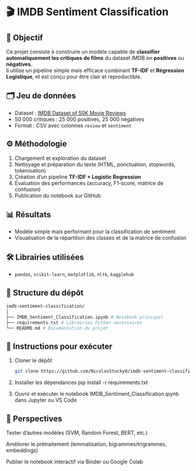 # 🎬 IMDB Sentiment Classification

## 🔹 Objectif
Ce projet consiste à construire un modèle capable de **classifier automatiquement les critiques de films** du dataset IMDB en **positives** ou **négatives**.  
Il utilise un pipeline simple mais efficace combinant **TF-IDF** et **Régression Logistique**, et est conçu pour être clair et reproductible.

## 🗂️ Jeu de données
- Dataset : [IMDB Dataset of 50K Movie Reviews](https://www.kaggle.com/datasets/lakshmi25npathi/imdb-dataset-of-50k-movie-reviews)  
- 50 000 critiques : 25 000 positives, 25 000 négatives  
- Format : CSV avec colonnes `review` et `sentiment`

## ⚙️ Méthodologie
1. Chargement et exploration du dataset  
2. Nettoyage et préparation du texte (HTML, ponctuation, stopwords, tokenisation)  
3. Création d’un pipeline **TF-IDF + Logistic Regression**  
4. Évaluation des performances (accuracy, F1-score, matrice de confusion)  
5. Publication du notebook sur GitHub

## 📊 Résultats
- Modèle simple mais performant pour la classification de sentiment  
- Visualisation de la répartition des classes et de la matrice de confusion  

## 🛠️ Librairies utilisées
- `pandas`, `scikit-learn`, `matplotlib`, `nltk`, `kagglehub`

## 📂 Structure du dépôt
   ```bash
   imdb-sentiment-classification/
   │
   ├── IMDB_Sentiment_Classification.ipynb # Notebook principal
   ├── requirements.txt # Librairies Python nécessaires
   └── README.md # Documentation du projet
   ```

## 📌 Instructions pour exécuter
1. Cloner le dépôt
   ```bash
   git clone https://github.com/NicolasStucky0/imdb-sentiment-classification.git

2. Installer les dépendances
pip install -r requirements.txt

3. Ouvrir et exécuter le notebook IMDB_Sentiment_Classification.ipynb dans Jupyter ou VS Code

## 🚀 Perspectives

Tester d’autres modèles (SVM, Random Forest, BERT, etc.)

Améliorer le prétraitement (lemmatisation, bigrammes/trigrammes, embeddings)

Publier le notebook interactif via Binder ou Google Colab
